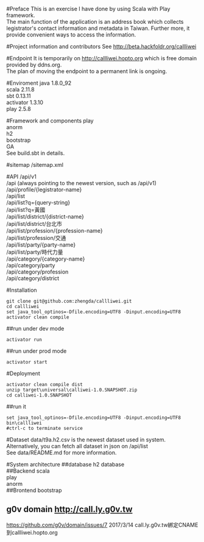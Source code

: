 #Preface
This is an exercise I have done by using Scala with Play framework.  
The main function of the application is an address book which collects legistrator's contact information and metadata in Taiwan. Further more, it provide convenient ways to access the information.

#Project information and contributors
See http://beta.hackfoldr.org/callliwei

#Endpoint
It is temporarily on http://callliwei.hopto.org which is free domain provided by ddns.org.  
The plan of moving the endpoint to a permanent link is ongoing.

#Enviroment
java 1.8.0_92  
scala 2.11.8  
sbt 0.13.11  
activator 1.3.10  
play 2.5.8

#Framework and components
play  
anorm  
h2  
bootstrap  
GA  
See build.sbt in details.

#sitemap
/sitemap.xml

#API
/api/v1  
/api (always pointing to the newest version, such as /api/v1)  
/api/profile/{legistrator-name}  
/api/list  
/api/list?q={query-string}  
/api/list?q=黃國  
/api/list/district/{district-name}  
/api/list/district/台北市  
/api/list/profession/{profession-name}  
/api/list/profession/交通  
/api/list/party/{party-name}  
/api/list/party/時代力量  
/api/category/{category-name}  
/api/category/party  
/api/category/profession  
/api/category/district  

#Installation
```
git clone git@github.com:zhengda/callliwei.git
cd callliwei
set java_tool_optinos=-Dfile.encoding=UTF8 -Dinput.encoding=UTF8
activator clean compile
```
##run under dev mode
```
activator run
```
##run under prod mode
```
activator start
```

#Deployment
```
activator clean compile dist
unzip target\universal\calliwei-1.0.SNAPSHOT.zip
cd calliwei-1.0.SNAPSHOT
```
##run it
```
set java_tool_optinos=-Dfile.encoding=UTF8 -Dinput.encoding=UTF8
bin\callliwei
#ctrl-c to terminate service
```

#Dataset
data/t9a.h2.csv is the newest dataset used in system.  
Alternatively, you can fetch all dataset in json on /api/list  
See data/README.md for more information.

#System architecture
##database
h2 database  
##Backend
scala  
play  
anorm  
##Brontend
bootstrap  

## g0v domain http://call.ly.g0v.tw
https://github.com/g0v/domain/issues/7
2017/3/14 call.ly.g0v.tw綁定CNAME到callliwei.hopto.org
